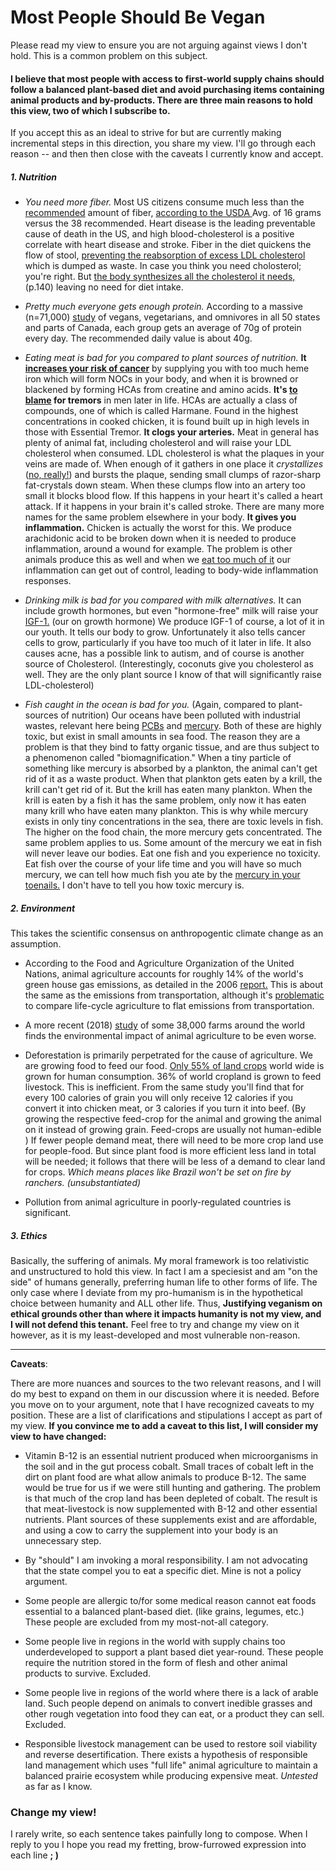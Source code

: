 # Most People Should Be Vegan

Please read my view to ensure you are not arguing against views I don't hold. This is a common problem on this subject. 

#### I believe that most people with access to first-world supply chains should follow a balanced plant-based diet and avoid purchasing items containing animal products and by-products. There are three main reasons to hold this view, two of which I subscribe to.

If you accept this as an ideal to strive for but are currently making incremental steps in this direction, you share my view. I'll go through each reason -- and then then close with the caveats I currently know and accept.

##### 1.  **Nutrition**

* *You need more fiber.* Most US citizens consume much less than the [recommended](http://www.nationalacademies.org/hmd/Reports/2002/Dietary-Reference-Intakes-for-Energy-Carbohydrate-Fiber-Fat-Fatty-Acids-Cholesterol-Protein-and-Amino-Acids.aspx) amount of fiber, [according to the USDA ](https://www.ars.usda.gov/ARSUserFiles/80400530/pdf/DBrief/12_fiber_intake_0910.pdf) Avg. of 16 grams versus the 38 recommended. Heart disease is the leading preventable cause of death in the US, and high blood-cholesterol is a positive correlate with heart disease and stroke. Fiber in the diet quickens the flow of stool, [preventing the reabsorption of excess LDL cholesterol ](https://academic.oup.com/nutritionreviews/article-abstract/69/4/171/1909266)which is dumped as waste. In case you think you need cholosterol; you're right. But [the body synthesizes all the cholesterol it needs, ](https://www.nal.usda.gov/sites/default/files/fnic_uploads/DRIEssentialGuideNutReq.pdf)(p.140) leaving no need for diet intake.

* *Pretty much everyone gets enough protein.* According to a massive (n=71,000) [study](https://www.ncbi.nlm.nih.gov/pmc/articles/PMC4081456/) of vegans, vegetarians, and omnivores in all 50 states and parts of Canada, each group gets an average of 70g of protein every day. The recommended daily value is about 40g.

* *Eating meat is bad for you compared to plant sources of nutrition.* **It [increases your risk of cancer](https://www.researchgate.net/publication/262340329_Dietary_exposure_to_meat-related_carcinogenic_substances_Is_there_a_way_to_estimate_the_risk)** by supplying you with too much heme iron which will form NOCs in your body, and when it is browned or blackened by forming HCAs from creatine and amino acids.  **It's [to blame](https://www.ncbi.nlm.nih.gov/pmc/articles/PMC2821442/) for tremors** in men later in life. HCAs are actually a class of compounds, one of which is called Harmane. Found in the highest concentrations in cooked chicken, it is found built up in high levels in those with Essential Tremor. **It clogs your arteries.** Meat in general has plenty of animal fat, including cholesterol and will raise your LDL cholesterol when consumed. LDL cholesterol is what the plaques in your veins are made of. When enough of it gathers in one place it *crystallizes* ([no, really!](https://www.youtube.com/watch?v=-pbT2zb-I44)) and bursts the plaque, sending small clumps of razor-sharp fat-crystals down steam. When these clumps flow into an artery too small it blocks blood flow. If this happens in your heart it's called a heart attack. If it happens in your brain it's called stroke. There are many more names for the same problem elsewhere in your body. **It gives you inflammation.** Chicken is actually the worst for this. We produce arachidonic acid to be broken down when it is needed to produce inflammation, around a wound for example. The problem is other animals produce this as well and when we [eat too much of it](https://epi.grants.cancer.gov/diet/foodsources/fatty_acids/table4.html) our inflammation can get out of control, leading to body-wide inflammation responses.  

* *Drinking milk is bad for you compared with milk alternatives.* It can include growth hormones, but even "hormone-free" milk will raise your [IGF-1.](https://en.wikipedia.org/wiki/Insulin-like_growth_factor_1) (our on growth hormone) We produce IGF-1 of course, a lot of it in our youth. It tells our body to grow. Unfortunately it also tells cancer cells to grow, particularly if you have too much of it later in life. It also causes acne, has a possible link to autism, and of course is another source of Cholesterol. (Interestingly, coconuts give you cholesterol as well. They are the only plant source I know of that will significantly raise LDL-cholesterol)

* *Fish caught in the ocean is bad for you.* (Again, compared to plant-sources of nutrition) Our oceans have been polluted with industrial wastes, relevant here being [PCBs](http://seafood.edf.org/pcbs-fish-and-shellfish) and [mercury](https://en.wikipedia.org/wiki/Mercury_in_fish). Both of these are highly toxic, but exist in small amounts in sea food. The reason they are a problem is that they bind to fatty organic tissue, and are thus subject to a phenomenon called "biomagnification." When a tiny particle of something like mercury is absorbed by a plankton, the animal can't get rid of it as a waste product. When that plankton gets eaten by a krill, the krill can't get rid of it. But the krill has eaten many plankton. When the krill is eaten by a fish it has the same problem, only now it has eaten many krill who have eaten many plankton. This is why while mercury exists in only tiny concentrations in the sea, there are toxic levels in fish. The higher on the food chain, the more mercury gets concentrated. The same problem applies to us. Some amount of the mercury we eat in fish will never leave our bodies. Eat one fish and you experience no toxicity. Eat fish over the course of your life time and you will have so much mercury, we can tell how much fish you ate by the [mercury in your toenails.](https://www.ncbi.nlm.nih.gov/pubmed/23899215) I don't have to tell you how toxic mercury is. 

##### 2. **Environment**
This takes the scientific consensus on anthropogentic climate change as an assumption.

* According to the Food and Agriculture Organization of the United Nations, animal agriculture accounts for roughly 14% of the world's green house gas emissions, as detailed in the 2006 [report.](http://www.fao.org/3/a0701e/a0701e00.htm) This is about the same as the emissions from transportation, although it's [problematic](http://news.trust.org/item/20180918083629-d2wf0) to compare life-cycle agriculture to flat emissions from transportation. 

* A more recent (2018) [study](https://science.sciencemag.org/content/360/6392/987) of some 38,000 farms around the world finds the environmental impact of animal agriculture to be even worse. 

* Deforestation is primarily perpetrated for the cause of agriculture. We are growing food to feed our food. [Only 55% of land crops](https://iopscience.iop.org/article/10.1088/1748-9326/8/3/034015/meta) world wide is grown for human consumption. 36% of world cropland is grown to feed livestock. This is inefficient. From the same study you'll find that  for every 100 calories of grain you will only receive 12 calories if you convert it into chicken meat, or 3 calories if you turn it into beef. (By growing the respective feed-crop for the animal and growing the animal on it instead of growing grain. Feed-crops are usually not human-edible ) If fewer people demand meat, there will need to be more crop land use for people-food. But since plant food is more efficient less land in total will be needed; it follows that there will be less of a demand to clear land for crops. *Which means places like Brazil won't be set on fire by ranchers. (unsubstantiated)*

* Pollution from animal agriculture in poorly-regulated countries is significant. 

##### 3. **Ethics**
Basically, the suffering of animals. My moral framework is too relativistic and unstructured to hold this view. In fact I am a speciesist and am "on the side" of humans generally, preferring human life to other forms of life. The only case where I deviate from my pro-humanism is in the hypothetical choice between humanity and ALL other life. Thus, **Justifying veganism on ethical grounds other than where it impacts humanity is not my view, and I will not defend this tenant.** Feel free to try and change my view on it however, as it is my least-developed and most vulnerable non-reason.

_______________________________________________
**Caveats**:

There are more nuances and sources to the two relevant reasons, and I will do my best to expand on them in our discussion where it is needed.  Before you move on to your argument, note that I have recognized caveats to my position. These are a list of clarifications and stipulations I accept as part of my view. **If you convince me to add a caveat to this list, I will consider my view to have changed:**

* Vitamin B-12 is an essential nutrient produced when microorganisms in the soil and in the gut process cobalt. Small traces of cobalt left in the dirt on plant food are what allow animals to produce B-12. The same would be true for us if we were still hunting and gathering. The problem is that much of the crop land has been depleted of cobalt. The result is that meat-livestock is now supplemented with B-12 and other essential nutrients. Plant sources of these supplements exist and are affordable, and using a cow to carry the supplement into your body is an unnecessary step.

* By "should" I am invoking a moral responsibility. I am not advocating that the state compel you to eat a specific diet. Mine is not a policy argument.

* Some people are allergic to/for some medical reason cannot eat foods essential to a balanced plant-based diet. (like grains, legumes, etc.) These people are excluded from my most-not-all category.

* Some people live in regions in the world with supply chains too underdeveloped to support a plant based diet year-round. These people require the nutrition stored in the form of flesh and other animal products to survive. Excluded.

* Some people live in regions of the world where there is a lack of arable land. Such people depend on animals to convert inedible grasses and other rough vegetation into food they can eat, or a product they can sell. Excluded.

* Responsible livestock management can be used to restore soil viability and reverse desertification. There exists a hypothesis of responsible land management which uses "full life" animal agriculture to maintain a balanced prairie ecosystem while producing expensive meat. *Untested* as far as I know.

### Change my view!
I rarely write, so each sentence takes painfully long to compose. When I reply to you I hope you read my fretting, brow-furrowed expression into each line **; )**
